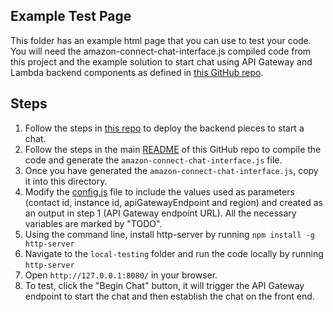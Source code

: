 ## Example Test Page

This folder has an example html page that you can use to test your code. You will need the amazon-connect-chat-interface.js compiled code from this project and the example solution to start chat using API Gateway and Lambda backend components as defined in [this GitHub repo](https://github.com/amazon-connect/amazon-connect-chat-ui-examples/tree/master/cloudformationTemplates/startChatContactAPI).

## Steps
1. Follow the steps in [this repo](https://github.com/amazon-connect/amazon-connect-chat-ui-examples/tree/master/cloudformationTemplates/startChatContactAPI) to deploy the backend pieces to start a chat.
2. Follow the steps in the main [README](../README.md) of this GitHub repo to compile the code and generate the `amazon-connect-chat-interface.js` file.
3. Once you have generated the `amazon-connect-chat-interface.js`, copy it into this directory.
4. Modify the [config.js](./config.js) file to include the values used as parameters (contact id, instance id, apiGatewayEndpoint and region) and created as an output in step 1 (API Gateway endpoint URL). All the necessary variables are marked by "TODO".
5. Using the command line, install http-server by running `npm install -g http-server`
5. Navigate to the `local-testing` folder and run the code locally by running `http-server`
6. Open `http://127.0.0.1:8080/` in your browser.
7. To test, click the "Begin Chat" button,  it will trigger the API Gateway endpoint to start the chat and then establish the chat on the front end.